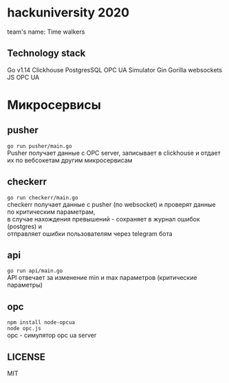 # hackuniversity 2020
team's name: Time walkers

## Technology stack
Go v1.14
Clickhouse
PostgresSQL
OPC UA Simulator
Gin
Gorilla websockets
JS OPC UA

# Микросервисы
## pusher
`go run pusher/main.go` \
Pusher получает данные с OPC server, записывает в clickhouse и отдает их по вебсокетам другим микросервисам

## checkerr
`go run checkerr/main.go` \
checkerr получает данные с pusher (по websocket) и проверят данные по критическим параметрам, \
в случае нахождения превышений - сохраняет в журнал ошибок (postgres) и  \
отправляет ошибки пользователям через telegram бота

## api
`go run api/main.go` \
API отвечает за изменение min и max параметров (критические параметры)

## opc
`npm install node-opcua` \
`node opc.js` \
opc - симулятор opc ua server

## LICENSE
MIT